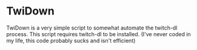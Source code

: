 # TwiDown
TwiDown is a very simple script to somewhat automate the twitch-dl process. This script requires twitch-dl to be installed. 
(I've never coded in my life, this code probably sucks and isn't efficient)
